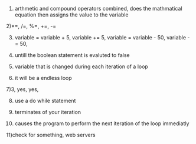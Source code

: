 1) arthmetic and compound operators combined, 
does the mathmatical equation then assigns the value to the variable

2)*=, /=, %=, +=, -=

3) variable = variable + 5, variable += 5, 
variable = variable - 50, variable -= 50, 

4) untill the boolean statement is evaluted to false

5) variable that is changed during each iteration of a loop

6) it will be a endless loop

7)3, yes, yes, 

8) use a do while statement

9) terminates of your iteration

10) causes the program to perform the next iteration of the loop immediatly

11)check for something, web servers